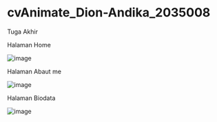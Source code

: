 # cvAnimate_Dion-Andika_2035008
Tuga Akhir

Halaman Home

![image](https://user-images.githubusercontent.com/100121611/208240257-498e4717-d91b-4d4d-af6b-56cd4f84a222.png)


Halaman Abaut me

![image](https://user-images.githubusercontent.com/100121611/208240299-09ae72b3-8615-4aa5-a7ce-de1f05baa4d7.png)


Halaman Biodata

![image](https://user-images.githubusercontent.com/100121611/208240332-b5adccfa-fd07-40aa-8641-3f007d63e76f.png)
